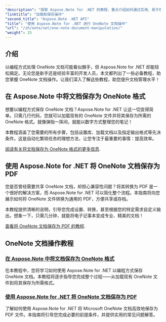 ```yaml
---
"description": "探索 Aspose.Note for .NET 的教程，重点介绍如何通过实用、易于理解的示例和常见问题解答创建、保存和转换 OneNote 文档。"
"linktitle": "加载和保存操作"
"second_title": "Aspose.Note .NET API"
"title": "使用 Aspose.Note for .NET 进行 OneNote 文档操作"
"url": "/zh/note/net/one-note-document-manipulation/"
"weight": 25
---
```


## 介绍

以编程方式处理 OneNote 文档可能看似棘手，但 Aspose.Note for .NET 却能轻松搞定。无论您是新手还是经验丰富的开发人员，本文都列出了一些必备教程，助您掌握 OneNote 文档操作。让我们深入了解这些教程，助您提升文档管理水平！

## 在 Aspose.Note 中将文档保存为 OneNote 格式  

想要以编程方式保存 OneNote 文档？Aspose.Note for .NET 让这一切变得简单。只需几行代码，您就可以加载现有的 OneNote 文件并将其保存为所需的 OneNote 格式。就像弹指一挥间，就能以数字方式整理您的笔记！  

本教程涵盖了您需要的所有步骤，包括设置库、加载文档以及指定输出格式等先决条件。这是自动化繁琐任务的理想方法，让您专注于最重要的事情：提高效率。  

[阅读有关将文档保存为 OneNote 格式的更多信息](./saving-document-to-one-note-format/).  

## 使用 Aspose.Note for .NET 将 OneNote 文档保存为 PDF  

您是否曾经需要共享 OneNote 文档，却担心兼容性问题？将其转换为 PDF 是一个很好的解决方案，而 Aspose.Note for .NET 可以简化整个流程。本指南将向您展示如何将 OneNote 文件转换为通用的 PDF，方便共享或存档。  

本教程提供清晰的说明，引导您完成设置、转换，甚至根据您的特定需求自定义输出。想象一下，只需几分钟，就能将电子记事本变成专业、精美的文档！  

[查看将 OneNote 文档保存为 PDF 的教程](./saving-one-note-document-pdf/).  

## OneNote 文档操作教程
### [在 Aspose.Note 中将文档保存为 OneNote 格式](./saving-document-to-one-note-format/)
在本教程中，您将学习如何使用 Aspose.Note for .NET 以编程方式保存 OneNote 文档。本教程将逐步指导您完成整个过程——从加载现有 OneNote 文件到将其保存为所需格式。
### [使用 Aspose.Note for .NET 将 OneNote 文档保存为 PDF](./saving-one-note-document-pdf/)
了解如何使用 Aspose.Note for .NET 将 Microsoft OneNote 文档高效地保存为 PDF 文件。本指南将引导您完成必要的前提条件，并提供实用的常见问题解答。